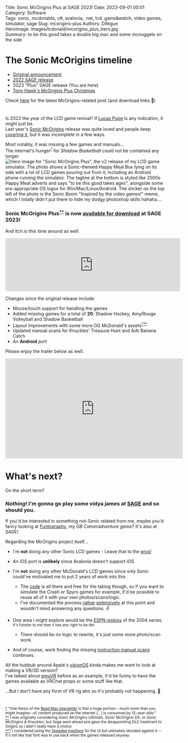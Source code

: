 Title: Sonic McOrigins Plus at SAGE 2023!
Date: 2023-09-01 00:01  
Category: Software  
Tags: sonic, mcdonalds, c#, avalonia, .net, lcd, game&watch, video games, simulator, sage
Slug: mcorigins-plus
Authors: Difegue  
HeroImage: images/lcdonald/mcorigins_plus_hero.jpg  
Summary: to be this good takes a double big mac and some mcnuggets on the side

# The Sonic McOrigins timeline

- [Original announcement](./lcdonald.html)  
- [2022 SAGE release](./mcorigins.html) 
- 2023 "Plus" SAGE release (You are here)  
- [Tony Hawk's McOrigins Plus Christmas](./mcorigins-xmas.html)  

Check [here](./mcorigins-xmas.html) for the latest McOrigins-related post (and download links 🍟)  

# 

Is 2023 the year of the LCD game revival? If [Lucas Pope](https://dukope.com/devlogs/papers-please/lcdplease/) is any indication, it might just be.  
Last year's [Sonic McOrigins](./mcorigins.html) release was quite loved and people keep [covering it](https://www.youtube.com/watch?v=v6Ox9-IVB6I), but it was incomplete in a few ways.  

Most notably, it was missing a few games and manuals...  
The internet's hunger<sup id="ref-1">[*](#note-1)</sup> for _Shadow Basketball_ could not be contained any longer.  
![Hero image for "Sonic McOrigins Plus", the v2 release of my LCD game simulator. The photo shows a Sonic-themed Happy Meal Box lying on its side with a lot of LCD games pouring out from it, including an Android phone running the simulator. The tagline at the bottom is styled like 2000s Happy Meal adverts and says "to be this good takes ages", alongside some era-appropriate OS logos for Win/Mac/Linux/Android. The sticker on the top left of the photo is the Sonic Boom "Inspired by the video games!" meme, which I totally didn't put there to hide my dodgy photoshop skills hahaha....](images/lcdonald/mcorigins_plus_hero.jpg)  
### Sonic McOrigins Plus<sup id="ref-2">[**](#note-2)</sup> is now [available for download](https://sonicfangameshq.com/forums/showcase/sonic-mcorigins-plus.1602/) at SAGE 2023!    
And itch.io this time around as well.  
<iframe frameborder="0" src="https://itch.io/embed/2243408?link_color=ed8a35" width="552" height="167"><a href="https://difegue.itch.io/sonic-mcorigins-plus">Sonic McOrigins Plus by dfug</a></iframe>

Changes since the original release include:  

- Mouse/touch support for handling the games
- Added missing games for a total of **20**: Shadow Hockey, Amy/Rouge Volleyball and Shadow Basketball
- Layout improvements with some more OG McDonald's assets<sup id="ref-3">[***](#note-3)</sup> 
- Updated manual scans for Knuckles' Treasure Hunt and AiAi Banana Catch
- An **Android** port

Please enjoy the trailer below as well.  

<iframe width="560" height="315" src="https://www.youtube.com/embed/HDJdoqBUhGM?si=qb-_0qy7dgpcD3dF" title="YouTube video player" frameborder="0" allow="accelerometer; autoplay; clipboard-write; encrypted-media; gyroscope; picture-in-picture; web-share" allowfullscreen></iframe>

# What's next?

On the short term? 
### _Nothing_! I'm gonna go play some vidya james at [SAGE](https://sagexpo.org/) and so should you.  
If you'd be interested in something not-Sonic related from me, maybe you'd fancy looking at [Funtography](./funtography.html), my _GB Cameradventure game_? It's also at SAGE!  

Regarding the McOrigins project itself...  

* I'm **not** doing any other Sonic LCD games - Leave that to the [pros!](https://archive.org/details/hh_tsonic)  

* An iOS port is **unlikely** since Avalonia doesn't support iOS  

* I'm **not** doing any other McDonald's LCD games since only Sonic could've motivated me to put 2 years of work into this  
    - The [code](https://github.com/Difegue/LCDonald) is all there and free for the taking though, so if you want to simulate the Crash or Spyro games for example, it'd be possible to reuse all of it with your own photos/scans/logic.  
    - I've documented the process [rather](./lcdonald.html) [extensively](./mcorigins.html) at this point and wouldn't mind answering any questions. ✌️

* One area I _might_ explore would be the [ESPN reskins](https://www.ebay.com/itm/313956178072) of the 2004 series. <sub>It's funnier to me than it has any right to be tbh</sub>  
    - There should be no logic to rewrite, it's just some more photo/scan work.  

* And of course, work finding the missing [instruction manual scans](https://github.com/Difegue/LCDonald/issues) continues.  

All the hubbub around Apple's [visionOS](https://developer.apple.com/visionos/) kinda makes me want to look at making a VR/3D version?  
I've talked about [emuVR](https://www.emuvr.net/) before as an example, it'd be funny to have the games available as VRChat props or some stuff like that.  


...But I don't have any form of VR rig atm so it's probably not happening. 🤷  

#

<sup id="note-1">[\*](#ref-1) "One thesis of the [Read Max newsletter](https://maxread.substack.com/p/the-internet-is-for-12-year-olds?utm_source=TVC-16) is that a huge portion-- much more than you might imagine--of content produced on the internet [...] is consumed by 12-year-olds."</sup>  
<sup id="note-2">[\*\*](#ref-2) I was originally considering _Sonic McOrigins Ultimate_, _Sonic McOrigins DX_, or _Sonic McOrigins & Knuckles_, but Sega went ahead and gave the disappointing DLC treatment to Origins so I didn't really have a choice</sup>  
<sup id="note-3">[\*\*\*](#ref-3) I considered using the [Speedee typeface](https://www.itsnicethat.com/articles/turner-duckworth-redesign-mcdonalds-branding-visual-identity-graphic-design-250719) for the UI but ultimately decided against it -- It's not like that font was in use back when the games released anyway.</sup>  